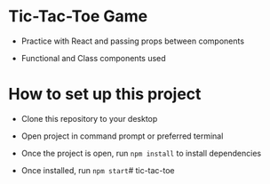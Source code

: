 # Tic-Tac-Toe Game

* Practice with React and passing props between components

* Functional and Class components used

# How to set up this project

* Clone this repository to your desktop

* Open project in command prompt or preferred terminal

* Once the project is open, run `npm install` to install dependencies

* Once installed, run `npm start`# tic-tac-toe
